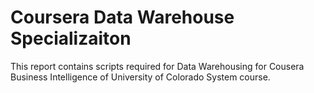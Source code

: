 # Coursera Data Warehouse Specializaiton
This report contains scripts required for Data Warehousing for Cousera Business Intelligence of University of Colorado System course.
